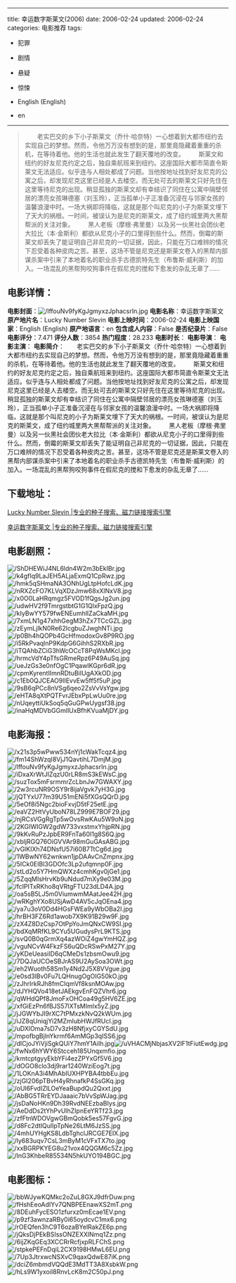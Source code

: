 
---
title: 幸运数字斯莱文(2006)
date: 2006-02-24
updated: 2006-02-24
categories: 电影推荐
tags:
- 犯罪
- 剧情
- 悬疑
- 惊悚

- English (English)
- en
---


> 　　老实巴交的乡下小子斯莱文（乔什·哈奈特）一心想着到大都市纽约去实现自己的梦想。然而，令他万万没有想到的是，那里竟隐藏着重重的杀机，在等待着他。他的生活也就此发生了翻天覆地的改变。 　　斯莱文和纽约的好友尼克约定之后，独自乘航班来到纽约。这座国际大都市简直令斯莱文无法适应。似乎连与人相处都成了问题。当他按地址找到好友尼克的公寓之后，却发现尼克这里已经是人去楼空。而无处可去的斯莱文只好先住在这里等待尼克的出现。稍显孤独的斯莱文却有幸结识了同住在公寓中隔壁邻居的漂亮女孩琳德塞（刘玉玲），正当孤单小子正准备沉浸在与邻家女孩的温馨浪漫中时。一场大祸即将降临，这就是那个叫尼克的小子为斯莱文埋下了天大的祸根。一时间，被误认为是尼克的斯莱文，成了纽约城里两大黑帮帮派的关注对象。 　　黑人老板（摩根·弗里曼）以及另一伙黑社会团伙老大拉比（本·金斯利）都欲从尼克小子的口里得到些什么。然而，倒霉的斯莱文却丢失了能证明自己非尼克的一切证据，因此，只能在万口难辨的情况下忍受着各种皮肉之苦。甚至，这场不管是尼克还是斯莱文卷入的黑帮内部谋杀案中引来了本地着名的职业杀手古德凯特先生（布鲁斯·威利斯）的加入。一场混乱的黑帮狗咬狗事件在假尼克的搅和下愈发的杂乱无章了……

## **电影详情**：

**电影封面**：<img src="https://image.tmdb.org/t/p/w200/lffouNv9fyKgJgmyxzJphacsrIn.jpg" alt="/lffouNv9fyKgJgmyxzJphacsrIn.jpg" title="/lffouNv9fyKgJgmyxzJphacsrIn.jpg">
**电影名称**：幸运数字斯莱文
**原产地片名**：Lucky Number Slevin
**电影上映时间**：2006-02-24
**电影上映国家**：English (English)
**原产地语言**：en
**包含成人内容**：False
**是否纪录片**：False
**电影评分**：7.471
**评分人数**：3854
**热门程度**：28.233
**电影时长**：
**电影导演**：
**电影主演**：
**电影简介**：　　老实巴交的乡下小子斯莱文（乔什·哈奈特）一心想着到大都市纽约去实现自己的梦想。然而，令他万万没有想到的是，那里竟隐藏着重重的杀机，在等待着他。他的生活也就此发生了翻天覆地的改变。 　　斯莱文和纽约的好友尼克约定之后，独自乘航班来到纽约。这座国际大都市简直令斯莱文无法适应。似乎连与人相处都成了问题。当他按地址找到好友尼克的公寓之后，却发现尼克这里已经是人去楼空。而无处可去的斯莱文只好先住在这里等待尼克的出现。稍显孤独的斯莱文却有幸结识了同住在公寓中隔壁邻居的漂亮女孩琳德塞（刘玉玲），正当孤单小子正准备沉浸在与邻家女孩的温馨浪漫中时。一场大祸即将降临，这就是那个叫尼克的小子为斯莱文埋下了天大的祸根。一时间，被误认为是尼克的斯莱文，成了纽约城里两大黑帮帮派的关注对象。 　　黑人老板（摩根·弗里曼）以及另一伙黑社会团伙老大拉比（本·金斯利）都欲从尼克小子的口里得到些什么。然而，倒霉的斯莱文却丢失了能证明自己非尼克的一切证据，因此，只能在万口难辨的情况下忍受着各种皮肉之苦。甚至，这场不管是尼克还是斯莱文卷入的黑帮内部谋杀案中引来了本地着名的职业杀手古德凯特先生（布鲁斯·威利斯）的加入。一场混乱的黑帮狗咬狗事件在假尼克的搅和下愈发的杂乱无章了……

## **下载地址**：
[Lucky Number Slevin |专业的种子搜索、磁力链接搜索引擎](https://movie.amd794.com:2083/?search=Lucky%20Number%20Slevin&ordering=&mode=match_phrase&page_size=10&page=1)

[幸运数字斯莱文 |专业的种子搜索、磁力链接搜索引擎](https://movie.amd794.com:2083/?search=%E5%B9%B8%E8%BF%90%E6%95%B0%E5%AD%97%E6%96%AF%E8%8E%B1%E6%96%87&ordering=&mode=match_phrase&page_size=10&page=1)
 

## **电影剧照**：
<img src="https://image.tmdb.org/t/p/original/ShDHEWiJ4NL6ldn4W2m3bEkIBr.jpg" alt="/ShDHEWiJ4NL6ldn4W2m3bEkIBr.jpg" title="/ShDHEWiJ4NL6ldn4W2m3bEkIBr.jpg"><img src="https://image.tmdb.org/t/p/original/k4gfIq9LaJEH5ALjaExmQ1CpRwz.jpg" alt="/k4gfIq9LaJEH5ALjaExmQ1CpRwz.jpg" title="/k4gfIq9LaJEH5ALjaExmQ1CpRwz.jpg"><img src="https://image.tmdb.org/t/p/original/hmk5qSHmaNA3ONhUgLtpHofcLdK.jpg" alt="/hmk5qSHmaNA3ONhUgLtpHofcLdK.jpg" title="/hmk5qSHmaNA3ONhUgLtpHofcLdK.jpg"><img src="https://image.tmdb.org/t/p/original/nRXZcFO7KLVqXDzJmw68xXlNxV8.jpg" alt="/nRXZcFO7KLVqXDzJmw68xXlNxV8.jpg" title="/nRXZcFO7KLVqXDzJmw68xXlNxV8.jpg"><img src="https://image.tmdb.org/t/p/original/x0O0LaHRqmgz5FVOD1fQgsJg2un.jpg" alt="/x0O0LaHRqmgz5FVOD1fQgsJg2un.jpg" title="/x0O0LaHRqmgz5FVOD1fQgsJg2un.jpg"><img src="https://image.tmdb.org/t/p/original/udwHV2f9TmrgstbtG1G1QlxFpzQ.jpg" alt="/udwHV2f9TmrgstbtG1G1QlxFpzQ.jpg" title="/udwHV2f9TmrgstbtG1G1QlxFpzQ.jpg"><img src="https://image.tmdb.org/t/p/original/kIyBwYY579fwENEumhlIZaCkaMH.jpg" alt="/kIyBwYY579fwENEumhlIZaCkaMH.jpg" title="/kIyBwYY579fwENEumhlIZaCkaMH.jpg"><img src="https://image.tmdb.org/t/p/original/7xmLN1g47xhhGegM3hZx7TCcGZL.jpg" alt="/7xmLN1g47xhhGegM3hZx7TCcGZL.jpg" title="/7xmLN1g47xhhGegM3hZx7TCcGZL.jpg"><img src="https://image.tmdb.org/t/p/original/zEymLjlkN0Re62lcgbuZJwghNTi.jpg" alt="/zEymLjlkN0Re62lcgbuZJwghNTi.jpg" title="/zEymLjlkN0Re62lcgbuZJwghNTi.jpg"><img src="https://image.tmdb.org/t/p/original/p0Bh4hQOPb4GcHfmodoxGv8P9RO.jpg" alt="/p0Bh4hQOPb4GcHfmodoxGv8P9RO.jpg" title="/p0Bh4hQOPb4GcHfmodoxGv8P9RO.jpg"><img src="https://image.tmdb.org/t/p/original/i5RkPvaqlnP9KdpG6GihhS2RXbR.jpg" alt="/i5RkPvaqlnP9KdpG6GihhS2RXbR.jpg" title="/i5RkPvaqlnP9KdpG6GihhS2RXbR.jpg"><img src="https://image.tmdb.org/t/p/original/iTQAhbZCiG3hWcOCcT8PqWsMKcl.jpg" alt="/iTQAhbZCiG3hWcOCcT8PqWsMKcl.jpg" title="/iTQAhbZCiG3hWcOCcT8PqWsMKcl.jpg"><img src="https://image.tmdb.org/t/p/original/hrmcVdY4pTfsGRmeRpz6P49AuSq.jpg" alt="/hrmcVdY4pTfsGRmeRpz6P49AuSq.jpg" title="/hrmcVdY4pTfsGRmeRpz6P49AuSq.jpg"><img src="https://image.tmdb.org/t/p/original/ueJzGs3e0nfOgC1PqawIKGpr6dR.jpg" alt="/ueJzGs3e0nfOgC1PqawIKGpr6dR.jpg" title="/ueJzGs3e0nfOgC1PqawIKGpr6dR.jpg"><img src="https://image.tmdb.org/t/p/original/cpmKyrentIImnRDtuBiIUgAXkOD.jpg" alt="/cpmKyrentIImnRDtuBiIUgAXkOD.jpg" title="/cpmKyrentIImnRDtuBiIUgAXkOD.jpg"><img src="https://image.tmdb.org/t/p/original/c1Eb0QJCEAO9lIEvvEw5ff5f5uP.jpg" alt="/c1Eb0QJCEAO9lIEvvEw5ff5f5uP.jpg" title="/c1Eb0QJCEAO9lIEvvEw5ff5f5uP.jpg"><img src="https://image.tmdb.org/t/p/original/9sB6qPCc8nVSg6qeo2ZsVvVsYgw.jpg" alt="/9sB6qPCc8nVSg6qeo2ZsVvVsYgw.jpg" title="/9sB6qPCc8nVSg6qeo2ZsVvVsYgw.jpg"><img src="https://image.tmdb.org/t/p/original/eHTA8qXtPQTFvrJEbxPpLwUu0re.jpg" alt="/eHTA8qXtPQTFvrJEbxPpLwUu0re.jpg" title="/eHTA8qXtPQTFvrJEbxPpLwUu0re.jpg"><img src="https://image.tmdb.org/t/p/original/nUqeyttiUkSoq5qGuGPwUygsf38.jpg" alt="/nUqeyttiUkSoq5qGuGPwUygsf38.jpg" title="/nUqeyttiUkSoq5qGuGPwUygsf38.jpg"><img src="https://image.tmdb.org/t/p/original/inaHqMDVbGGmIlUxBfhKVuaMjDY.jpg" alt="/inaHqMDVbGGmIlUxBfhKVuaMjDY.jpg" title="/inaHqMDVbGGmIlUxBfhKVuaMjDY.jpg">

## **电影海报**：
<img src="https://image.tmdb.org/t/p/original/x21s3p5wPww534nYj1cWakTcqz4.jpg" alt="/x21s3p5wPww534nYj1cWakTcqz4.jpg" title="/x21s3p5wPww534nYj1cWakTcqz4.jpg"><img src="https://image.tmdb.org/t/p/original/fm14ShWzqI8VjJ1QavtihL7DmjM.jpg" alt="/fm14ShWzqI8VjJ1QavtihL7DmjM.jpg" title="/fm14ShWzqI8VjJ1QavtihL7DmjM.jpg"><img src="https://image.tmdb.org/t/p/original/lffouNv9fyKgJgmyxzJphacsrIn.jpg" alt="/lffouNv9fyKgJgmyxzJphacsrIn.jpg" title="/lffouNv9fyKgJgmyxzJphacsrIn.jpg"><img src="https://image.tmdb.org/t/p/original/iDxaXrWtJIZqzU0rLR8mS3kEWsC.jpg" alt="/iDxaXrWtJIZqzU0rLR8mS3kEWsC.jpg" title="/iDxaXrWtJIZqzU0rLR8mS3kEWsC.jpg"><img src="https://image.tmdb.org/t/p/original/suzTox5mFsrmmrZcLbnJw7GWAXY.jpg" alt="/suzTox5mFsrmmrZcLbnJw7GWAXY.jpg" title="/suzTox5mFsrmmrZcLbnJw7GWAXY.jpg"><img src="https://image.tmdb.org/t/p/original/2w3rcuNR9OSY9r8ijaVgvk7yH3G.jpg" alt="/2w3rcuNR9OSY9r8ijaVgvk7yH3G.jpg" title="/2w3rcuNR9OSY9r8ijaVgvk7yH3G.jpg"><img src="https://image.tmdb.org/t/p/original/jQTYxU77m39U51mENi5fXGsQQrD.jpg" alt="/jQTYxU77m39U51mENi5fXGsQQrD.jpg" title="/jQTYxU77m39U51mENi5fXGsQQrD.jpg"><img src="https://image.tmdb.org/t/p/original/5eOf8i5Ngc2bioFxvjD5tF25etE.jpg" alt="/5eOf8i5Ngc2bioFxvjD5tF25etE.jpg" title="/5eOf8i5Ngc2bioFxvjD5tF25etE.jpg"><img src="https://image.tmdb.org/t/p/original/eaVZ2HtVyUboN78LZ999E7BOF29.jpg" alt="/eaVZ2HtVyUboN78LZ999E7BOF29.jpg" title="/eaVZ2HtVyUboN78LZ999E7BOF29.jpg"><img src="https://image.tmdb.org/t/p/original/njRCsVGgRgTp5wOvsRwKAu5W9oN.jpg" alt="/njRCsVGgRgTp5wOvsRwKAu5W9oN.jpg" title="/njRCsVGgRgTp5wOvsRwKAu5W9oN.jpg"><img src="https://image.tmdb.org/t/p/original/2KGIWIGW2gdW733vxstmxYhjpRN.jpg" alt="/2KGIWIGW2gdW733vxstmxYhjpRN.jpg" title="/2KGIWIGW2gdW733vxstmxYhjpRN.jpg"><img src="https://image.tmdb.org/t/p/original/9kKvRuPzJpbER9FnTa60I1g8S6Q.jpg" alt="/9kKvRuPzJpbER9FnTa60I1g8S6Q.jpg" title="/9kKvRuPzJpbER9FnTa60I1g8S6Q.jpg"><img src="https://image.tmdb.org/t/p/original/xbljRGQ76OiGVVAr98mGuGAsABG.jpg" alt="/xbljRGQ76OiGVVAr98mGuGAsABG.jpg" title="/xbljRGQ76OiGVVAr98mGuGAsABG.jpg"><img src="https://image.tmdb.org/t/p/original/vGlKIXh74DNsfU57i60B7TtCg6d.jpg" alt="/vGlKIXh74DNsfU57i60B7TtCg6d.jpg" title="/vGlKIXh74DNsfU57i60B7TtCg6d.jpg"><img src="https://image.tmdb.org/t/p/original/1WBwNY62wnkwn1jpDAAvCnZmpnx.jpg" alt="/1WBwNY62wnkwn1jpDAAvCnZmpnx.jpg" title="/1WBwNY62wnkwn1jpDAAvCnZmpnx.jpg"><img src="https://image.tmdb.org/t/p/original/5ICk0EIBl3GDOfc3Lp2ufqmnp0F.jpg" alt="/5ICk0EIBl3GDOfc3Lp2ufqmnp0F.jpg" title="/5ICk0EIBl3GDOfc3Lp2ufqmnp0F.jpg"><img src="https://image.tmdb.org/t/p/original/stLd2o5Y7HmQWXz4cmhKgv0jGe1.jpg" alt="/stLd2o5Y7HmQWXz4cmhKgv0jGe1.jpg" title="/stLd2o5Y7HmQWXz4cmhKgv0jGe1.jpg"><img src="https://image.tmdb.org/t/p/original/5ZqqMIsHrvKb9uNdud7mXy9e03M.jpg" alt="/5ZqqMIsHrvKb9uNdud7mXy9e03M.jpg" title="/5ZqqMIsHrvKb9uNdud7mXy9e03M.jpg"><img src="https://image.tmdb.org/t/p/original/fcIPITxRKho8qVRtgFTU23dLD4A.jpg" alt="/fcIPITxRKho8qVRtgFTU23dLD4A.jpg" title="/fcIPITxRKho8qVRtgFTU23dLD4A.jpg"><img src="https://image.tmdb.org/t/p/original/oa5sB5LJ5m0ViumwmMAatJee42H.jpg" alt="/oa5sB5LJ5m0ViumwmMAatJee42H.jpg" title="/oa5sB5LJ5m0ViumwmMAatJee42H.jpg"><img src="https://image.tmdb.org/t/p/original/wRKghYXo8USjAwD4AV5cJqOEna4.jpg" alt="/wRKghYXo8USjAwD4AV5cJqOEna4.jpg" title="/wRKghYXo8USjAwD4AV5cJqOEna4.jpg"><img src="https://image.tmdb.org/t/p/original/ya7u3oV0Dd4HGsFWEa9yWbOBa2I.jpg" alt="/ya7u3oV0Dd4HGsFWEa9yWbOBa2I.jpg" title="/ya7u3oV0Dd4HGsFWEa9yWbOBa2I.jpg"><img src="https://image.tmdb.org/t/p/original/hrBH3FZ6Rd1awob7X9K91B29w9F.jpg" alt="/hrBH3FZ6Rd1awob7X9K91B29w9F.jpg" title="/hrBH3FZ6Rd1awob7X9K91B29w9F.jpg"><img src="https://image.tmdb.org/t/p/original/zX4Z8DzCsp7OtPpYoJmQNxCW9SI.jpg" alt="/zX4Z8DzCsp7OtPpYoJmQNxCW9SI.jpg" title="/zX4Z8DzCsp7OtPpYoJmQNxCW9SI.jpg"><img src="https://image.tmdb.org/t/p/original/bdXqMRfKL9CYu5UGudysPrL9KTS.jpg" alt="/bdXqMRfKL9CYu5UGudysPrL9KTS.jpg" title="/bdXqMRfKL9CYu5UGudysPrL9KTS.jpg"><img src="https://image.tmdb.org/t/p/original/svQ0B0qGrmXq4azWOiZ4gwYmHQZ.jpg" alt="/svQ0B0qGrmXq4azWOiZ4gwYmHQZ.jpg" title="/svQ0B0qGrmXq4azWOiZ4gwYmHQZ.jpg"><img src="https://image.tmdb.org/t/p/original/vguNCvW4FkzFS6uQDcRSwPxM27Y.jpg" alt="/vguNCvW4FkzFS6uQDcRSwPxM27Y.jpg" title="/vguNCvW4FkzFS6uQDcRSwPxM27Y.jpg"><img src="https://image.tmdb.org/t/p/original/yKDeUeasiID6qCMeDs1zbsmOwu9.jpg" alt="/yKDeUeasiID6qCMeDs1zbsmOwu9.jpg" title="/yKDeUeasiID6qCMeDs1zbsmOwu9.jpg"><img src="https://image.tmdb.org/t/p/original/7DQJaUCOeSBJrAS9U2AySoa3OWt.jpg" alt="/7DQJaUCOeSBJrAS9U2AySoa3OWt.jpg" title="/7DQJaUCOeSBJrAS9U2AySoa3OWt.jpg"><img src="https://image.tmdb.org/t/p/original/eh2Wuoth58Sm1y4Nd2J5X8VVgue.jpg" alt="/eh2Wuoth58Sm1y4Nd2J5X8VVgue.jpg" title="/eh2Wuoth58Sm1y4Nd2J5X8VVgue.jpg"><img src="https://image.tmdb.org/t/p/original/e0sd3lBv0Fu7LQHnugOgOIG50kO.jpg" alt="/e0sd3lBv0Fu7LQHnugOgOIG50kO.jpg" title="/e0sd3lBv0Fu7LQHnugOgOIG50kO.jpg"><img src="https://image.tmdb.org/t/p/original/zJhrIrkRJh8fmCIqmVf8ksnMOAw.jpg" alt="/zJhrIrkRJh8fmCIqmVf8ksnMOAw.jpg" title="/zJhrIrkRJh8fmCIqmVf8ksnMOAw.jpg"><img src="https://image.tmdb.org/t/p/original/dJYHQVo418etJAEkgvEnFQZVhr6.jpg" alt="/dJYHQVo418etJAEkgvEnFQZVhr6.jpg" title="/dJYHQVo418etJAEkgvEnFQZVhr6.jpg"><img src="https://image.tmdb.org/t/p/original/qWHdQPf8JmoFxOHCoa49g5HV6ZE.jpg" alt="/qWHdQPf8JmoFxOHCoa49g5HV6ZE.jpg" title="/qWHdQPf8JmoFxOHCoa49g5HV6ZE.jpg"><img src="https://image.tmdb.org/t/p/original/xfGiEzPn6fBJS57lXTsMImlx5yZ.jpg" alt="/xfGiEzPn6fBJS57lXTsMImlx5yZ.jpg" title="/xfGiEzPn6fBJS57lXTsMImlx5yZ.jpg"><img src="https://image.tmdb.org/t/p/original/jJGWYbJI9rXC7tPMxzkNvQ2kWUm.jpg" alt="/jJGWYbJI9rXC7tPMxzkNvQ2kWUm.jpg" title="/jJGWYbJI9rXC7tPMxzkNvQ2kWUm.jpg"><img src="https://image.tmdb.org/t/p/original/iJZ8qUniqjYi2MZmIubHWJfRUcI.jpg" alt="/iJZ8qUniqjYi2MZmIubHWJfRUcI.jpg" title="/iJZ8qUniqjYi2MZmIubHWJfRUcI.jpg"><img src="https://image.tmdb.org/t/p/original/uDXlOma7sD7v3zH8NfjxyCGYSdU.jpg" alt="/uDXlOma7sD7v3zH8NfjxyCGYSdU.jpg" title="/uDXlOma7sD7v3zH8NfjxyCGYSdU.jpg"><img src="https://image.tmdb.org/t/p/original/mpofbgBjlnYkrmf6AmMGp3qISS6.jpg" alt="/mpofbgBjlnYkrmf6AmMGp3qISS6.jpg" title="/mpofbgBjlnYkrmf6AmMGp3qISS6.jpg"><img src="https://image.tmdb.org/t/p/original/dlCjoJYiVjiSgkQUiY7hmY1AiIh.jpg" alt="/dlCjoJYiVjiSgkQUiY7hmY1AiIh.jpg" title="/dlCjoJYiVjiSgkQUiY7hmY1AiIh.jpg"><img src="https://image.tmdb.org/t/p/original/uVHACMjNbjasXV2lF1tFiutEwdg.jpg" alt="/uVHACMjNbjasXV2lF1tFiutEwdg.jpg" title="/uVHACMjNbjasXV2lF1tFiutEwdg.jpg"><img src="https://image.tmdb.org/t/p/original/fwNx6hYWY6Stcceh185Unqxmfio.jpg" alt="/fwNx6hYWY6Stcceh185Unqxmfio.jpg" title="/fwNx6hYWY6Stcceh185Unqxmfio.jpg"><img src="https://image.tmdb.org/t/p/original/kmtcptgyyEkbYFi4ezZPYxGf5V6.jpg" alt="/kmtcptgyyEkbYFi4ezZPYxGf5V6.jpg" title="/kmtcptgyyEkbYFi4ezZPYxGf5V6.jpg"><img src="https://image.tmdb.org/t/p/original/dOGO8clo3dj9rar1240WziEog7t.jpg" alt="/dOGO8clo3dj9rar1240WziEog7t.jpg" title="/dOGO8clo3dj9rar1240WziEog7t.jpg"><img src="https://image.tmdb.org/t/p/original/1LOKnA3i4MhAbIUXHPYBA4tbbEu.jpg" alt="/1LOKnA3i4MhAbIUXHPYBA4tbbEu.jpg" title="/1LOKnA3i4MhAbIUXHPYBA4tbbEu.jpg"><img src="https://image.tmdb.org/t/p/original/zjGI206pTBvH4yRhnafkP4SsGKq.jpg" alt="/zjGI206pTBvH4yRhnafkP4SsGKq.jpg" title="/zjGI206pTBvH4yRhnafkP4SsGKq.jpg"><img src="https://image.tmdb.org/t/p/original/oUl6FvdIZlLOeYeaBupdQu2Qxxt.jpg" alt="/oUl6FvdIZlLOeYeaBupdQu2Qxxt.jpg" title="/oUl6FvdIZlLOeYeaBupdQu2Qxxt.jpg"><img src="https://image.tmdb.org/t/p/original/AbBG5TRrEYDJaaaic7bVvSpWJag.jpg" alt="/AbBG5TRrEYDJaaaic7bVvSpWJag.jpg" title="/AbBG5TRrEYDJaaaic7bVvSpWJag.jpg"><img src="https://image.tmdb.org/t/p/original/jsDaNoHKn9Dh39RvdNEEzbaBIys.jpg" alt="/jsDaNoHKn9Dh39RvdNEEzbaBIys.jpg" title="/jsDaNoHKn9Dh39RvdNEEzbaBIys.jpg"><img src="https://image.tmdb.org/t/p/original/AeDdDs2tYhPvUlhZIpnEeYRTf23.jpg" alt="/AeDdDs2tYhPvUlhZIpnEeYRTf23.jpg" title="/AeDdDs2tYhPvUlhZIpnEeYRTf23.jpg"><img src="https://image.tmdb.org/t/p/original/zfFtnWDOVgwGBmQobk5es57FgvG.jpg" alt="/zfFtnWDOVgwGBmQobk5es57FgvG.jpg" title="/zfFtnWDOVgwGBmQobk5es57FgvG.jpg"><img src="https://image.tmdb.org/t/p/original/d8Fc2dtlQulIpTpNe26LtM6JzSS.jpg" alt="/d8Fc2dtlQulIpTpNe26LtM6JzSS.jpg" title="/d8Fc2dtlQulIpTpNe26LtM6JzSS.jpg"><img src="https://image.tmdb.org/t/p/original/4mhUYHgKS8LdbTghclJRCGE7EIX.jpg" alt="/4mhUYHgKS8LdbTghclJRCGE7EIX.jpg" title="/4mhUYHgKS8LdbTghclJRCGE7EIX.jpg"><img src="https://image.tmdb.org/t/p/original/ly683uqv7CsL3mByM1cVFxTX7to.jpg" alt="/ly683uqv7CsL3mByM1cVFxTX7to.jpg" title="/ly683uqv7CsL3mByM1cVFxTX7to.jpg"><img src="https://image.tmdb.org/t/p/original/xxBGRPKYEG8u21vox4QQGM6c5Zz.jpg" alt="/xxBGRPKYEG8u21vox4QQGM6c5Zz.jpg" title="/xxBGRPKYEG8u21vox4QQGM6c5Zz.jpg"><img src="https://image.tmdb.org/t/p/original/lnG3KhbeR85534N5hkUYO194BGC.jpg" alt="/lnG3KhbeR85534N5hkUYO194BGC.jpg" title="/lnG3KhbeR85534N5hkUYO194BGC.jpg">

## **电影图标**：
<img src="https://image.tmdb.org/t/p/original/bbWJywKQMkc2oZuL8GXJ9dfrDuw.png" alt="/bbWJywKQMkc2oZuL8GXJ9dfrDuw.png" title="/bbWJywKQMkc2oZuL8GXJ9dfrDuw.png"><img src="https://image.tmdb.org/t/p/original/fHshEeoAdIYv7QNBPEEnawXS2mT.png" alt="/fHshEeoAdIYv7QNBPEEnawXS2mT.png" title="/fHshEeoAdIYv7QNBPEEnawXS2mT.png"><img src="https://image.tmdb.org/t/p/original/8DEuhFycESO1zfurxz0mEcae1EV.png" alt="/8DEuhFycESO1zfurxz0mEcae1EV.png" title="/8DEuhFycESO1zfurxz0mEcae1EV.png"><img src="https://image.tmdb.org/t/p/original/p9zf3awnzaRBy0i65oydcvC1mx6.png" alt="/p9zf3awnzaRBy0i65oydcvC1mx6.png" title="/p9zf3awnzaRBy0i65oydcvC1mx6.png"><img src="https://image.tmdb.org/t/p/original/rOEQfen3hC9T6ozaBYelRakZE6p.png" alt="/rOEQfen3hC9T6ozaBYelRakZE6p.png" title="/rOEQfen3hC9T6ozaBYelRakZE6p.png"><img src="https://image.tmdb.org/t/p/original/jQksDjPEkBSIssONZEXXlNmq1Zz.png" alt="/jQksDjPEkBSIssONZEXXlNmq1Zz.png" title="/jQksDjPEkBSIssONZEXXlNmq1Zz.png"><img src="https://image.tmdb.org/t/p/original/6ijZKqGEq3XCCRrRcfjxpRLFChS.png" alt="/6ijZKqGEq3XCCRrRcfjxpRLFChS.png" title="/6ijZKqGEq3XCCRrRcfjxpRLFChS.png"><img src="https://image.tmdb.org/t/p/original/stpkePEFnDqiL2CX9198HMwL6EU.png" alt="/stpkePEFnDqiL2CX9198HMwL6EU.png" title="/stpkePEFnDqiL2CX9198HMwL6EU.png"><img src="https://image.tmdb.org/t/p/original/7Up3JtrxwcNSXvC9qaxQdwE87iK.png" alt="/7Up3JtrxwcNSXvC9qaxQdwE87iK.png" title="/7Up3JtrxwcNSXvC9qaxQdwE87iK.png"><img src="https://image.tmdb.org/t/p/original/dciZ6mbmdVQQdE3MdTT3A8XsbkW.png" alt="/dciZ6mbmdVQQdE3MdTT3A8XsbkW.png" title="/dciZ6mbmdVQQdE3MdTT3A8XsbkW.png"><img src="https://image.tmdb.org/t/p/original/hLs9W1yxoiI8RnvLcK8m2C50pJ.png" alt="/hLs9W1yxoiI8RnvLcK8m2C50pJ.png" title="/hLs9W1yxoiI8RnvLcK8m2C50pJ.png">
